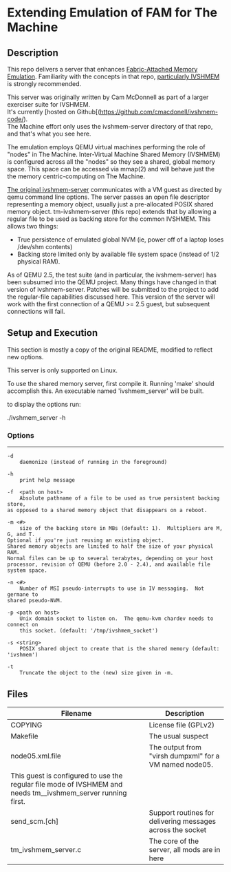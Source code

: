 # Extending Emulation of FAM for The Machine

## Description

This repo delivers a server that enhances [Fabric-Attached Memory Emulation](https://github.com/FabricAttachedMemory/Emulation/).  Familiarity with the concepts in that repo, [particularly  IVSHMEM](https://github.com/FabricAttachedMemory/Emulation/wiki/Emulation-via-Virtual-Machines)
is strongly recommended.

This server was originally written by Cam McDonnell as part of a larger exerciser suite for IVSHMEM.  
It's currently [hosted on Github[(https://github.com/cmacdonell/ivshmem-code/).  
The Machine effort only uses the ivshmem-server directory of that repo, and that's what you see here.

The emulation employs QEMU virtual machines performing the role of "nodes" in The Machine.  Inter-Virtual Machine Shared Memory (IVSHMEM) is configured across all the "nodes" so they see a shared, global memory space.  This space can be accessed via mmap(2) and will behave just the the memory centric-computing on The Machine.

[The original ivshmem-server](https://github.com/cmacdonell/ivshmem-code/tree/master/ivshmem-server) communicates with a VM guest as directed by qemu command line options.  The server passes an open file descriptor representing a memory object, usually just a pre-allocated POSIX shared memory object.   tm-ivshmem-server (this repo) extends that by allowing a regular file to be used as backing store for the common IVSHMEM.  This allows two things:

* True persistence of emulated global NVM (ie, power off of a laptop loses /dev/shm contents)
* Backing store limited only by available file system space (instead of 1/2 physical RAM).

As of QEMU 2.5, the test suite (and in particular, the ivshmem-server) has been subsumed into the QEMU project.
Many things have changed in that version of ivshmem-server.  Patches will be submitted to the project to add 
the regular-file capabilities discussed here.   This version of the server will work with the first
connection of a QEMU >= 2.5 guest, but subsequent connections will fail.

## Setup and Execution

This section is mostly a copy of the original README, modified to reflect new options.

This server is only supported on Linux.

To use the shared memory server, first compile it.  Running 'make' should
accomplish this.  An executable named 'ivshmem_server' will be built.

to display the options run:

./ivshmem_server -h

### Options
-------

    -d	
    	daemonize (instead of running in the foreground)

    -h  
    	print help message

    -f	<path on host>
    	Absolute pathname of a file to be used as true persistent backing store,
	as opposed to a shared memory object that disappears on a reboot.

    -m <#>
        size of the backing store in MBs (default: 1).  Multipliers are M, G, and T.
	Optional if you're just reusing an existing object.
	Shared memory objects are limited to half the size of your physical RAM.
	Normal files can be up to several terabytes, depending on your host
	processor, revision of QEMU (before 2.0 - 2.4), and available file system space.

    -n <#>
    	Number of MSI pseudo-interrupts to use in IV messaging.  Not germane to
	shared pseudo-NVM.

    -p <path on host>
        Unix domain socket to listen on.  The qemu-kvm chardev needs to connect on
        this socket. (default: '/tmp/ivshmem_socket')

    -s <string>
        POSIX shared object to create that is the shared memory (default: 'ivshmem')

    -t
        Truncate the object to the (new) size given in -m.

## Files

| Filename | Description |
|----------|-------------|
| COPYING | License file (GPLv2) |
| Makefile | The usual suspect |
| node05.xml.file | The output from "virsh dumpxml" for a VM named node05.
This guest is configured to use the regular file mode of IVSHMEM and needs tm__ivshmem_server running first. |
| send_scm.[ch] | Support routines for delivering messages across the socket | 
| tm_ivshmem_server.c | The core of the server, all mods are in here |

